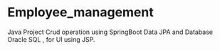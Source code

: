 # Employee_management 
 Java Project Crud operation using SpringBoot Data JPA and Database Oracle SQL , for UI using JSP.
